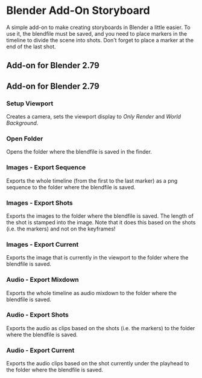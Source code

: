 # Blender Add-On Storyboard

A simple add-on to make creating storyboards in Blender a little easier. 
To use it, the blendfile must be saved, and you need to place markers in the timeline to divide the scene into shots. Don't forget to place a marker at the end of the last shot.

## Add-on for Blender 2.79

## Add-on for Blender 2.79

### Setup Viewport
Creates a camera, sets the viewport display to *Only Render* and *World Background*.

### Open Folder
Opens the folder where the blendfile is saved in the finder.

### Images - Export Sequence
Exports the whole timeline (from the first to the last marker) as a png sequence to the folder where the blendfile is saved.

### Images - Export Shots
Exports the images to the folder where the blendfile is saved. The length of the shot is stamped into the image.
Note that it does this based on the shots (i.e. the markers) and not on the keyframes!

### Images - Export Current
Exports the image that is currently in the viewport to the folder where the blendfile is saved. 

### Audio - Export Mixdown
Exports the whole timeline as audio mixdown to the folder where the blendfile is saved.

### Audio - Export Shots
Exports the audio as clips based on the shots (i.e. the markers) to the folder where the blendfile is saved.

### Audio - Export Current
Exports the audio clips based on the shot currently under the playhead to the folder where the blendfile is saved.

